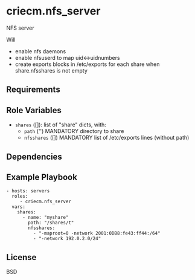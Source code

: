 # criecm.nfs_server

NFS server

Will 
  * enable nfs daemons
  * enable nfsuserd to map uid<->uidnumbers
  * create exports blocks in /etc/exports for each share
    when share.nfsshares is not empty

Requirements
------------

Role Variables
--------------

* `shares` ([]): list of "share" dicts, with:
  * `path` ('') MANDATORY
  directory to share
  * `nfsshares` ([]) MANDATORY
  list of /etc/exports lines (without path)

Dependencies
------------

Example Playbook
----------------

    - hosts: servers
      roles:
         - criecm.nfs_server
      vars:
        shares:
          - name: "myshare"
            path: "/shares/t"
            nfsshares:
              - "-maproot=0 -network 2001:0DB8:fe43:ff44:/64"
              - "-network 192.0.2.0/24"

License
-------

BSD

